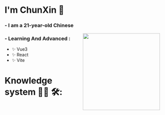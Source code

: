 # I'm ChunXin 👋

### - I am a 21-year-old Chinese

<img width="250" src="https://github.com/yudazuizui/yudazuizui/blob/master/pic/hhh.gif" align="right">

### - Learning And Advanced  :
- ✨ Vue3
- ✨ React 
- ✨ Vite

# Knowledge system 👨‍💻 🛠:
</br>

<p align="center">

<!-- For more icons please follow  https://github.com/MikeCodesDotNET/ColoredBadges -->
</br>

